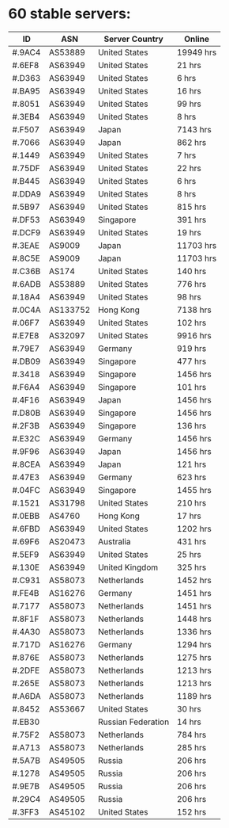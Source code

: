 # 60 stable servers:

| ID | ASN | Server Country | Online |
| ------ | ------ | ------ | ------ |
| #.9AC4 | AS53889 | United States | 19949 hrs |
| #.6EF8 | AS63949 | United States | 21 hrs |
| #.D363 | AS63949 | United States | 6 hrs |
| #.BA95 | AS63949 | United States | 16 hrs |
| #.8051 | AS63949 | United States | 99 hrs |
| #.3EB4 | AS63949 | United States | 8 hrs |
| #.F507 | AS63949 | Japan | 7143 hrs |
| #.7066 | AS63949 | Japan | 862 hrs |
| #.1449 | AS63949 | United States | 7 hrs |
| #.75DF | AS63949 | United States | 22 hrs |
| #.B445 | AS63949 | United States | 6 hrs |
| #.DDA9 | AS63949 | United States | 8 hrs |
| #.5B97 | AS63949 | United States | 815 hrs |
| #.DF53 | AS63949 | Singapore | 391 hrs |
| #.DCF9 | AS63949 | United States | 19 hrs |
| #.3EAE | AS9009 | Japan | 11703 hrs |
| #.8C5E | AS9009 | Japan | 11703 hrs |
| #.C36B | AS174 | United States | 140 hrs |
| #.6ADB | AS53889 | United States | 776 hrs |
| #.18A4 | AS63949 | United States | 98 hrs |
| #.0C4A | AS133752 | Hong Kong | 7138 hrs |
| #.06F7 | AS63949 | United States | 102 hrs |
| #.E7E8 | AS32097 | United States | 9916 hrs |
| #.79E7 | AS63949 | Germany | 919 hrs |
| #.DB09 | AS63949 | Singapore | 477 hrs |
| #.3418 | AS63949 | Singapore | 1456 hrs |
| #.F6A4 | AS63949 | Singapore | 101 hrs |
| #.4F16 | AS63949 | Japan | 1456 hrs |
| #.D80B | AS63949 | Singapore | 1456 hrs |
| #.2F3B | AS63949 | Singapore | 136 hrs |
| #.E32C | AS63949 | Germany | 1456 hrs |
| #.9F96 | AS63949 | Japan | 1456 hrs |
| #.8CEA | AS63949 | Japan | 121 hrs |
| #.47E3 | AS63949 | Germany | 623 hrs |
| #.04FC | AS63949 | Singapore | 1455 hrs |
| #.1521 | AS31798 | United States | 210 hrs |
| #.0EBB | AS4760 | Hong Kong | 17 hrs |
| #.6FBD | AS63949 | United States | 1202 hrs |
| #.69F6 | AS20473 | Australia | 431 hrs |
| #.5EF9 | AS63949 | United States | 25 hrs |
| #.130E | AS63949 | United Kingdom | 325 hrs |
| #.C931 | AS58073 | Netherlands | 1452 hrs |
| #.FE4B | AS16276 | Germany | 1451 hrs |
| #.7177 | AS58073 | Netherlands | 1451 hrs |
| #.8F1F | AS58073 | Netherlands | 1448 hrs |
| #.4A30 | AS58073 | Netherlands | 1336 hrs |
| #.717D | AS16276 | Germany | 1294 hrs |
| #.876E | AS58073 | Netherlands | 1275 hrs |
| #.2DFE | AS58073 | Netherlands | 1213 hrs |
| #.265E | AS58073 | Netherlands | 1213 hrs |
| #.A6DA | AS58073 | Netherlands | 1189 hrs |
| #.8452 | AS53667 | United States | 30 hrs |
| #.EB30 |  | Russian Federation | 14 hrs |
| #.75F2 | AS58073 | Netherlands | 784 hrs |
| #.A713 | AS58073 | Netherlands | 285 hrs |
| #.5A7B | AS49505 | Russia | 206 hrs |
| #.1278 | AS49505 | Russia | 206 hrs |
| #.9E7B | AS49505 | Russia | 206 hrs |
| #.29C4 | AS49505 | Russia | 206 hrs |
| #.3FF3 | AS45102 | United States | 152 hrs |

